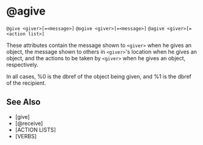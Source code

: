 # @agive
`@give <giver>[=<message>]`
`@ogive <giver>[=<message>]`
`@agive <giver>[=<action list>]`

These attributes contain the message shown to `<giver>` when he gives an object, the message shown to others in `<giver>`'s location when he gives an object, and the actions to be taken by `<giver>` when he gives an object, respectively.

In all cases, %0 is the dbref of the object being given, and %1 is the dbref of the recipient.


## See Also
- [give]
- [@receive]
- [ACTION LISTS]
- [VERBS]

